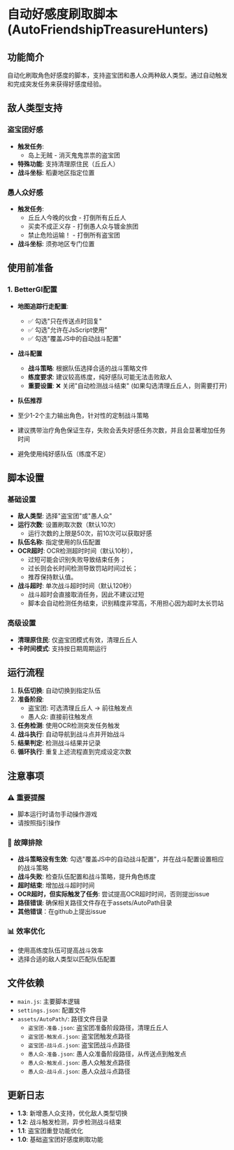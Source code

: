 # 自动好感度刷取脚本 (AutoFriendshipTreasureHunters)

## 功能简介

自动化刷取角色好感度的脚本，支持盗宝团和愚人众两种敌人类型。通过自动触发和完成突发任务来获得好感度经验。

## 敌人类型支持

### 盗宝团好感
- **触发任务**: 
  - 岛上无贼 - 消灭鬼鬼祟祟的盗宝团
- **特殊功能**: 支持清理原住民（丘丘人）
- **战斗坐标**: 稻妻地区指定位置

### 愚人众好感  
- **触发任务**: 
  - 丘丘人今晚的伙食 - 打倒所有丘丘人
  - 买卖不成正义存 - 打倒愚人众与镀金旅团
  - 禁止危险运输！ - 打倒所有盗宝团
- **战斗坐标**: 须弥地区专门位置

## 使用前准备

### 1. BetterGI配置
- **地图追踪行走配置**:
  - ✅ 勾选"只在传送点时回复"
  - ✅ 勾选"允许在JsScript使用"
  - ✅ 勾选"覆盖JS中的自动战斗配置"

- **战斗配置**
  - **战斗策略**: 根据队伍选择合适的战斗策略文件
  - **练度要求**: 建议较高练度，纯好感队可能无法击败敌人
  - **重要设置**: ❌ 关闭"自动检测战斗结束" (如果勾选清理丘丘人，则需要打开)

- **队伍推荐**
- 至少1-2个主力输出角色，针对性的定制战斗策略
- 建议携带治疗角色保证生存，失败会丢失好感任务次数，并且会显著增加任务时间
- 避免使用纯好感队伍（练度不足）

## 脚本设置

### 基础设置
- **敌人类型**: 选择"盗宝团"或"愚人众"
- **运行次数**: 设置刷取次数（默认10次）
  - 运行次数的上限是50次，前10次可以获取好感
- **队伍名称**: 指定使用的队伍配置
- **OCR超时**: OCR检测超时时间（默认10秒），
  - 过短可能会识别失败导致结束任务；
  - 过长则会长时间检测导致罚站时间过长；
  - 推荐保持默认值。
- **战斗超时**: 单次战斗超时时间（默认120秒）
  - 战斗超时会直接取消任务，因此不建议过短
  - 脚本会自动检测任务结束，识别精度非常高，不用担心因为超时太长罚站

### 高级设置
- **清理原住民**: 仅盗宝团模式有效，清理丘丘人
- **卡时间模式**: 支持按日期周期运行

## 运行流程

1. **队伍切换**: 自动切换到指定队伍
2. **准备阶段**: 
   - 盗宝团: 可选清理丘丘人 → 前往触发点
   - 愚人众: 直接前往触发点
3. **任务检测**: 使用OCR检测突发任务触发
4. **战斗执行**: 自动导航到战斗点并开始战斗
5. **结果判定**: 检测战斗结果并记录
6. **循环执行**: 重复上述流程直到完成设定次数

## 注意事项

### ⚠️ 重要提醒
- 脚本运行时请勿手动操作游戏
- 请按照指引操作

### 🔧 故障排除
- **战斗策略没有生效**: 勾选"覆盖JS中的自动战斗配置"，并在战斗配置设置相应的战斗策略
- **战斗失败**: 检查队伍配置和战斗策略，提升角色练度
- **超时结束**: 增加战斗超时时间
- **OCR超时，但实际触发了任务**: 尝试提高OCR超时时间，否则提出issue
- **路径错误**: 确保相关路径文件存在于assets/AutoPath目录
- **其他错误**：在github上提出issue

### 📊 效率优化
- 使用高练度队伍可提高战斗效率
- 选择合适的敌人类型以匹配队伍配置

## 文件依赖

- `main.js`: 主要脚本逻辑
- `settings.json`: 配置文件
- `assets/AutoPath/`: 路径文件目录
  - `盗宝团-准备.json`: 盗宝团准备阶段路径，清理丘丘人
  - `盗宝团-触发点.json`: 盗宝团触发点路径
  - `盗宝团-战斗点.json`: 盗宝团战斗点路径
  - `愚人众-准备.json`: 愚人众准备阶段路径，从传送点到触发点
  - `愚人众-触发点.json`: 愚人众触发点路径
  - `愚人众-战斗点.json`: 愚人众战斗点路径


## 更新日志

- **1.3**: 新增愚人众支持，优化敌人类型切换
- **1.2**: 战斗触发检测，异步检测战斗结束
- **1.1**: 盗宝团重登功能优化
- **1.0**: 基础盗宝团好感度刷取功能